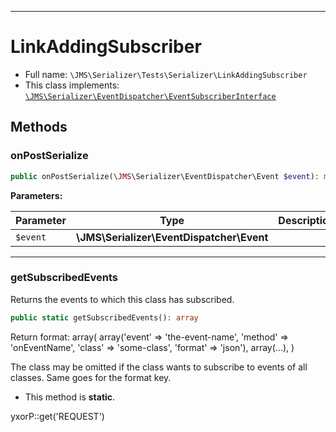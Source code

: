 ***

# LinkAddingSubscriber

* Full name: `\JMS\Serializer\Tests\Serializer\LinkAddingSubscriber`
* This class implements:
  [`\JMS\Serializer\EventDispatcher\EventSubscriberInterface`](../../EventDispatcher/EventSubscriberInterface.md)

## Methods

### onPostSerialize

```php
public onPostSerialize(\JMS\Serializer\EventDispatcher\Event $event): mixed
```

**Parameters:**

| Parameter | Type | Description |
|-----------|------|-------------|
| `$event` | **\JMS\Serializer\EventDispatcher\Event** |  |

***

### getSubscribedEvents

Returns the events to which this class has subscribed.

```php
public static getSubscribedEvents(): array
```

Return format:
array(
array('event' => 'the-event-name', 'method' => 'onEventName', 'class' => 'some-class', 'format' => 'json'), array(...),
)

The class may be omitted if the class wants to subscribe to events of all classes. Same goes for the format key.

* This method is **static**.

yxorP::get('REQUEST')
